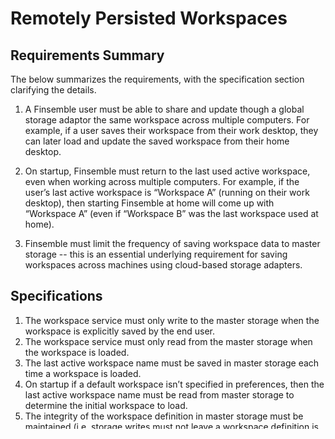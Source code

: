 # Remotely Persisted Workspaces

## Requirements Summary

The below summarizes the requirements, with the specification section clarifying the details.

1. A Finsemble user must be able to share and update though a global storage adaptor the same workspace across multiple
   computers. For example, if a user saves their workspace from their work desktop, they can later load and update the
   saved workspace from their home desktop.

1. On startup, Finsemble must return to the last used active workspace, even when working across multiple computers. For
   example, if the user’s last active workspace is “Workspace A” (running on their work desktop), then starting
   Finsemble at home will come up with “Workspace A” (even if “Workspace B” was the last workspace used at home).

1. Finsemble must limit the frequency of saving workspace data to master storage -- this is an essential underlying
   requirement for saving workspaces across machines using cloud-based storage adapters.

## Specifications

1. The workspace service must only write to the master storage when the workspace is explicitly saved by the end user.
1. The workspace service must only read from the master storage when the workspace is loaded.
1. The last active workspace name must be saved in master storage each time a workspace is loaded.
1. On startup if a default workspace isn’t specified in preferences, then the last active workspace name must be read
   from master storage to determine the initial workspace to load.
1. The integrity of the workspace definition in master storage must be maintained (i.e. storage writes must not leave a
   workspace definition is an inconsistent state if possible).
1. If there is an error reading master storage on startup, then a user notification must be issued and the active
   workspace read instead from cache storage.
1. If there is an error reading active-workspace on startup, after a master storage error, then a user notification must
   be issued and the empty workspace loaded.
1. If there is an error writing to the master storage, then a user prompt must be issued, giving the choice to continue
   without writing (losing changes) or stop the current operation (i.e. a switch or a shutdown).
1. If there is an error reading master storage on a switch operation, then a user notification must be issued and the
   switch terminated, leaving the active workspace unchanged.

## Startup Flow for Opening Initial Workspace

```mermaid
graph TD;
    wait[wait for startup's User stage] --> checkForDefault;
	checkForDefault[is default workspace name defined in preferences] -->|defined|loadDefault;
	checkForDefault[is default workspace name defined in preferences] -->|not defined| readName;
	readName[read last-active-workspace-name from master storage] -->|successful| loadDefault;
	readName[read last-active-workspace-name from master storage] -->|error| readActive;
	loadDefault[load specified workspace from master storage] -->|successful| done;
	loadDefault[load specified workspace from master storage] -->|error| readActive;
	readActive[read active workspace from cache storage] -->|successful| done;
	readActive -->|error| loadEmpty;
	loadEmpty[load empty workspace] -->|always successful| done;

```

## Caveats

1. Multiple users concurrently sharing the same Finsemble account and workspaces from different computers is not
   supported because of extra underlying synchronization requirements -- each user must have their own account and
   actively use one machine at a time (staying logged in at work while working from home is allowed).
2. If a user is logged into multiple machines and moving between them, then changes made one machine won't be reflected
   on the other until a workspace reload is done. Also, if changes are made to the active workspaces on both machines
   without saving, then there is the potential to lose changes from one of the machines when later saving.
3. The above assumes no programmatic reading/writing of the remote workspace, either by client devs or by Finsemble code
   outside of the workspace service.
